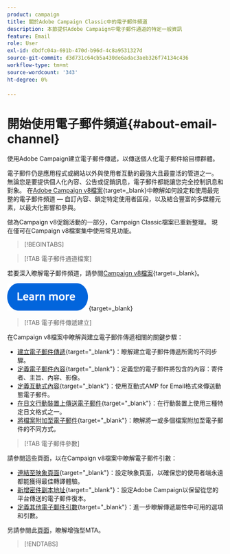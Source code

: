 ```yaml
---
product: campaign
title: 關於Adobe Campaign Classic中的電子郵件頻道
description: 本節提供Adobe Campaign中電子郵件通道的特定一般資訊
feature: Email
role: User
exl-id: dbdfc04a-691b-470d-b96d-4c8a9531327d
source-git-commit: d3d731c64cb5a430de6adac3aeb326f74134c436
workflow-type: tm+mt
source-wordcount: '343'
ht-degree: 0%

---
```


# 開始使用電子郵件頻道{#about-email-channel}

使用Adobe Campaign建立電子郵件傳遞，以傳送個人化電子郵件給目標群體。

電子郵件仍是應用程式或網站以外與使用者互動的最強大且最靈活的管道之一。 無論您是要提供個人化內容、公告或促銷訊息，電子郵件都能讓您完全控制訊息和對象。 在[Adobe Campaign v8檔案](https://experienceleague.adobe.com/zh-hant/docs/campaign/campaign-v8/send/emails/email){target=_blank}中瞭解如何設定和使用最完整的電子郵件頻道 — 自訂內容、鎖定特定使用者區段，以及結合豐富的多媒體元素，以最大化影響和參與。

做為Campaign v8促銷活動的一部分，Campaign Classic檔案已重新整理。 現在僅可在Campaign v8檔案集中使用常見功能。




>[!BEGINTABS]

>[!TAB 電子郵件通道檔案]

若要深入瞭解電子郵件頻道，請參閱[Campaign v8檔案](https://experienceleague.adobe.com/zh-hant/docs/campaign/campaign-v8/send/emails/email){target=_blank}。


[![影像](../../assets/do-not-localize/learn-more-button.svg)](https://experienceleague.adobe.com/zh-hant/docs/campaign/campaign-v8/send/emails/email){target=_blank}


>[!TAB 電子郵件傳遞建立]

在Campaign v8檔案中瞭解與建立電子郵件傳遞相關的關鍵步驟：

* [建立電子郵件傳遞](https://experienceleague.adobe.com/docs/campaign/campaign-v8/send/emails/email.html?lang=zh-Hant){target="_blank"}：瞭解建立電子郵件傳遞所需的不同步驟。
* [定義電子郵件內容](https://experienceleague.adobe.com/docs/campaign/campaign-v8/send/emails/defining-the-email-content.html?lang=zh-Hant){target="_blank"}：定義您的電子郵件將包含的內容：寄件者、主旨、內容、影像。
* [定義互動式內容](https://experienceleague.adobe.com/docs/campaign/campaign-v8/send/emails/defining-interactive-content.html?lang=zh-Hant){target="_blank"}：使用互動式AMP for Email格式來傳送動態電子郵件。
* [在日文行動裝置上傳送電子郵件](https://experienceleague.adobe.com/docs/campaign/campaign-v8/send/emails/sending-emails-on-japanese-mobiles.html?lang=zh-Hant){target="_blank"}：在行動裝置上使用三種特定日文格式之一。
* [將檔案附加至電子郵件](https://experienceleague.adobe.com/docs/campaign/campaign-v8/send/emails/attaching-files.html?lang=zh-Hant){target="_blank"}：瞭解將一或多個檔案附加至電子郵件的不同方式。


>[!TAB 電子郵件參數]

請參閱這些頁面，以在Campaign v8檔案中瞭解電子郵件引數：

* [連結至映象頁面](https://experienceleague.adobe.com/docs/campaign/campaign-v8/send/emails/mirror-page.html?lang=zh-Hant){target="_blank"}：設定映象頁面，以確保您的使用者端永遠都能獲得最佳轉譯體驗。
* [新增密件副本地址](https://experienceleague.adobe.com/docs/campaign/campaign-v8/send/emails/email-bcc.html?lang=zh-Hant){target="_blank"}：設定Adobe Campaign以保留從您的平台傳送的電子郵件復本。
* [定義其他電子郵件引數](https://experienceleague.adobe.com/docs/campaign/campaign-v8/send/emails/email-parameters.html?lang=zh-Hant){target="_blank"}：進一步瞭解傳遞屬性中可用的選項和引數。

另請參閱此[頁面](sending-with-enhanced-mta.md)，瞭解增強型MTA。

>[!ENDTABS]





<!--
Adobe Campaign lets you mass deliver personalized electronic messages to a target population.

Before starting sending emails:

* Make sure recipient profiles contain at least an email address.
* Learn more about the Adobe Campaign [Delivery best practices](delivery-best-practices.md).
* Read out these sections to learn more about Deliverability: [Deliverability management in Campaign](about-deliverability.md) and [Deliverability best practices guide](https://experienceleague.adobe.com/docs/deliverability-learn/deliverability-best-practice-guide/introduction.html?lang=zh-Hant).

The key steps to send an email are as follows:

* [Create an email delivery](creating-an-email-delivery.md)
* [Define the target population](steps-defining-the-target-population.md)
* [Define the email content](defining-the-email-content.md)
* [Send the email](sending-messages.md)
* [Monitor the delivery](about-delivery-monitoring.md)

The sections below provide information that is specific to the email channel. For global information on how to create a delivery, refer to [this section](steps-about-delivery-creation-steps.md).
-->